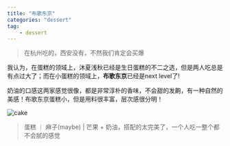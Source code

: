 ```yaml
---
title: "布歌东京"
categories: "dessert"
tag:
    - dessert
---
```


> 在杭州吃的，西安没有，不然我们肯定会买爆

我认为，在蛋糕的领域上，沐夏浅秋已经是生日蛋糕的不二之选，但是两人吃总是有点过大了；而在小蛋糕的领域上，**布歌东京**已经是next level了!

奶油的口感这两家感觉很像，都是非常淳朴的香味，不会甜的发齁，有一种自然的美感！布歌东京蛋糕小，但是用料很丰富，层次感很分明！

![cake](/food/布歌东京.jpg)
> 蛋糕 ｜ 麻子(maybe) | 芒果 + 奶油，搭配的太完美了，一个人吃一整个都不会腻的感觉